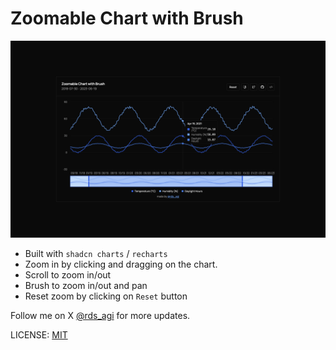 # Zoomable Chart with Brush

![Zoomable Chart with Brush](./public/og.png)

- Built with `shadcn charts` / `recharts`
- Zoom in by clicking and dragging on the chart.
- Scroll to zoom in/out
- Brush to zoom in/out and pan
- Reset zoom by clicking on `Reset` button

Follow me on X [@rds_agi](https://x.com/rds_agi) for more updates.

LICENSE: [MIT](./LICENSE.md)
